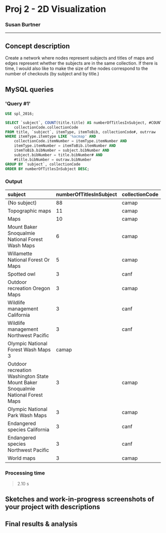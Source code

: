 # Proj 2 - 2D Visualization
### Susan Burtner
----------

## Concept description

Create a network where nodes represent subjects and titles of maps and edges represent whether the subjects are in the same collection. If there is time, I would also like to make the size of the nodes correspond to the number of checkouts (by subject and by title.)  

## MySQL queries

### 'Query #1'

```sql
USE spl_2016;

SELECT `subject`, COUNT(title.title) AS numberOfTitlesInSubject, #COUNT(outraw.itemNumber) AS numberOfCheckouts,
    collectionCode.collectionCode
FROM title, `subject`, itemType, itemToBib, collectionCode#, outrraw
WHERE itemType.itemtype LIKE '%acmap' AND
    collectionCode.itemNumber = itemType.itemNumber AND
    itemType.itemNumber = itemToBib.itemNumber AND
    itemToBib.bibNumber = subject.bibNumber AND
    subject.bibNumber = title.bibNumber# AND
    #title.bibNumber = outraw.bibNumber
GROUP BY `subject`, collectionCode
ORDER BY numberOfTitlesInSubject DESC;
```
### Output

| subject | numberOfTitlesInSubject | collectionCode |
| :------ | :---------------------- | :------------- |
| (No subject) | 88 | camap |
| Topographic maps | 11 | camap |
| Maps | 10 | camap |
| Mount Baker Snoqualmie National Forest Wash Maps | 6 | camap |
| Willamette National Forest Or Maps | 5 | camap |
| Spotted owl | 3 | canf |
| Outdoor recreation Oregon Maps | 3 | camap |
| Wildlife management California | 3 | canf |
| Wildlife management Northwest Pacific | 3 | canf |
| Olympic National Forest Wash Maps	3 | camap |
| Outdoor recreation Washington State Mount Baker Snoqualmie National Forest Maps | 3 | camap
| Olympic National Park Wash Maps | 3 | camap |
| Endangered species California | 3 | canf |
| Endangered species Northwest Pacific | 3 | canf |
| World maps | 3 | camap |

### Processing time

> 2.10 s

## Sketches and work-in-progress screenshots of your project with descriptions

## Final results & analysis
